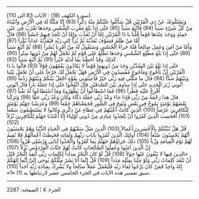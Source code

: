 ------------------------------------------------------------------------

\[سورة الكهف (18) : الآيات 83 الى 110\]  
وَيَسْئَلُونَكَ عَنْ ذِي الْقَرْنَيْنِ قُلْ سَأَتْلُوا عَلَيْكُمْ مِنْهُ ذِكْراً (83) إِنَّا مَكَّنَّا لَهُ فِي
الْأَرْضِ وَآتَيْناهُ مِنْ كُلِّ شَيْءٍ سَبَباً (84) فَأَتْبَعَ سَبَباً (85) حَتَّى إِذا بَلَغَ مَغْرِبَ الشَّمْسِ
وَجَدَها تَغْرُبُ فِي عَيْنٍ حَمِئَةٍ وَوَجَدَ عِنْدَها قَوْماً قُلْنا يا ذَا الْقَرْنَيْنِ إِمَّا أَنْ تُعَذِّبَ
وَإِمَّا أَنْ تَتَّخِذَ فِيهِمْ حُسْناً (86) قالَ أَمَّا مَنْ ظَلَمَ فَسَوْفَ نُعَذِّبُهُ ثُمَّ يُرَدُّ إِلى رَبِّهِ
فَيُعَذِّبُهُ عَذاباً نُكْراً (87)  
وَأَمَّا مَنْ آمَنَ وَعَمِلَ صالِحاً فَلَهُ جَزاءً الْحُسْنى وَسَنَقُولُ لَهُ مِنْ أَمْرِنا يُسْراً (88) ثُمَّ
أَتْبَعَ سَبَباً (89) حَتَّى إِذا بَلَغَ مَطْلِعَ الشَّمْسِ وَجَدَها تَطْلُعُ عَلى قَوْمٍ لَمْ نَجْعَلْ لَهُمْ مِنْ
دُونِها سِتْراً (90) كَذلِكَ وَقَدْ أَحَطْنا بِما لَدَيْهِ خُبْراً (91) ثُمَّ أَتْبَعَ سَبَباً (92)  
حَتَّى إِذا بَلَغَ بَيْنَ السَّدَّيْنِ وَجَدَ مِنْ دُونِهِما قَوْماً لا يَكادُونَ يَفْقَهُونَ قَوْلاً (93)
قالُوا يا ذَا الْقَرْنَيْنِ إِنَّ يَأْجُوجَ وَمَأْجُوجَ مُفْسِدُونَ فِي الْأَرْضِ فَهَلْ نَجْعَلُ لَكَ خَرْجاً عَلى
أَنْ تَجْعَلَ بَيْنَنا وَبَيْنَهُمْ سَدًّا (94) قالَ ما مَكَّنِّي فِيهِ رَبِّي خَيْرٌ فَأَعِينُونِي بِقُوَّةٍ أَجْعَلْ
بَيْنَكُمْ وَبَيْنَهُمْ رَدْماً (95) آتُونِي زُبَرَ الْحَدِيدِ حَتَّى إِذا ساوى بَيْنَ الصَّدَفَيْنِ قالَ
انْفُخُوا حَتَّى إِذا جَعَلَهُ ناراً قالَ آتُونِي أُفْرِغْ عَلَيْهِ قِطْراً (96) فَمَا اسْطاعُوا أَنْ
يَظْهَرُوهُ وَمَا اسْتَطاعُوا لَهُ نَقْباً (97)  
قالَ هذا رَحْمَةٌ مِنْ رَبِّي فَإِذا جاءَ وَعْدُ رَبِّي جَعَلَهُ دَكَّاءَ وَكانَ وَعْدُ رَبِّي حَقًّا (98)
وَتَرَكْنا بَعْضَهُمْ يَوْمَئِذٍ يَمُوجُ فِي بَعْضٍ وَنُفِخَ فِي الصُّورِ فَجَمَعْناهُمْ جَمْعاً (99) وَعَرَضْنا
جَهَنَّمَ يَوْمَئِذٍ لِلْكافِرِينَ عَرْضاً (100) الَّذِينَ كانَتْ أَعْيُنُهُمْ فِي غِطاءٍ عَنْ ذِكْرِي وَكانُوا
لا يَسْتَطِيعُونَ سَمْعاً (101) أَفَحَسِبَ الَّذِينَ كَفَرُوا أَنْ يَتَّخِذُوا عِبادِي مِنْ دُونِي أَوْلِياءَ
إِنَّا أَعْتَدْنا جَهَنَّمَ لِلْكافِرِينَ نُزُلاً (102)  
قُلْ هَلْ نُنَبِّئُكُمْ بِالْأَخْسَرِينَ أَعْمالاً (103) الَّذِينَ ضَلَّ سَعْيُهُمْ فِي الْحَياةِ الدُّنْيا وَهُمْ
يَحْسَبُونَ أَنَّهُمْ يُحْسِنُونَ صُنْعاً (104) أُولئِكَ الَّذِينَ كَفَرُوا بِآياتِ رَبِّهِمْ وَلِقائِهِ فَحَبِطَتْ
أَعْمالُهُمْ فَلا نُقِيمُ لَهُمْ يَوْمَ الْقِيامَةِ وَزْناً (105) ذلِكَ جَزاؤُهُمْ جَهَنَّمُ بِما كَفَرُوا
وَاتَّخَذُوا آياتِي وَرُسُلِي هُزُواً (106) إِنَّ الَّذِينَ آمَنُوا وَعَمِلُوا الصَّالِحاتِ كانَتْ لَهُمْ
جَنَّاتُ الْفِرْدَوْسِ نُزُلاً (107)  
خالِدِينَ فِيها لا يَبْغُونَ عَنْها حِوَلاً (108) قُلْ لَوْ كانَ الْبَحْرُ مِداداً لِكَلِماتِ رَبِّي
لَنَفِدَ الْبَحْرُ قَبْلَ أَنْ تَنْفَدَ كَلِماتُ رَبِّي وَلَوْ جِئْنا بِمِثْلِهِ مَدَداً (109) قُلْ إِنَّما أَنَا
بَشَرٌ مِثْلُكُمْ يُوحى إِلَيَّ أَنَّما إِلهُكُمْ إِلهٌ واحِدٌ فَمَنْ كانَ يَرْجُوا لِقاءَ رَبِّهِ فَلْيَعْمَلْ
عَمَلاً صالِحاً وَلا يُشْرِكْ بِعِبادَةِ رَبِّهِ أَحَداً (110)  
«1» (1) سبق تفسير هذه الآيات في الجزء الخامس عشر لارتباطها به.

------------------------------------------------------------------------

الجزء: 4 ¦ الصفحة: 2287

